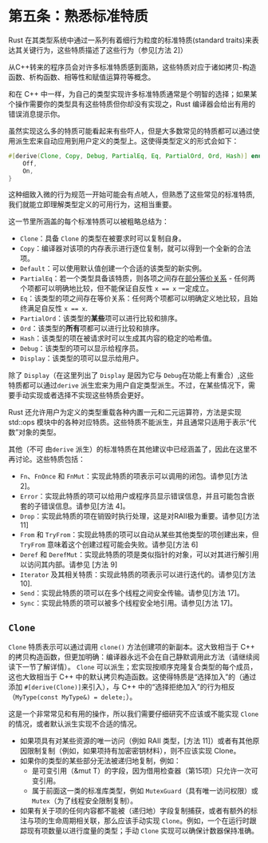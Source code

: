 # 第五条：熟悉标准特质


Rust 在其类型系统中通过一系列有着细行为粒度的标准特质(standard traits)来表达其关键行为，这些特质描述了这些行为（参见[方法 2]）

从C++转来的程序员会对许多标准特质感到面熟，这些特质对应于诸如拷贝-构造函数、析构函数、相等性和赋值运算符等概念。

和在 C++ 中一样，为自己的类型实现许多标准特质通常是个明智的选择；如果某个操作需要你的类型具有这些特质但你却没有实现之，Rust 编译器会给出有用的错误消息提示你。

虽然实现这么多的特质可能看起来有些吓人，但是大多数常见的特质都可以通过使用派生宏来自动应用到用户定义的类型上。这使得类型定义的形式会如下：

```rust
#[derive(Clone, Copy, Debug, PartialEq, Eq, PartialOrd, Ord, Hash)] enum MyBooleanOption { 
	Off, 
	On, 
}
```

这种细致入微的行为规范一开始可能会有点唬人，但熟悉了这些常见的标准特质,我们就能立即理解类型定义的可用行为，这相当重要。

这一节里所涵盖的每个标准特质可以被粗略总结为：

- `Clone`：具备 `Clone` 的类型在被要求时可以复制自身。
- `Copy`：编译器对该项的内存表示进行逐位复制，就可以得到一个全新的合法项。
- `Default`：可以使用默认值创建一个合适的该类型的新实例。
- `PartialEq`：若一个类型具备该特质，则各项之间存在[部分等价关系](https://en.wikipedia.org/wiki/Partial_equivalence_relation) - 任何两个项都可以明确地比较，但不能保证自反性 `x == x` 一定成立。
- `Eq`：该类型的项之间存在等价关系：任何两个项都可以明确定义地比较，且始终满足自反性 `x == x`. 
- `PartialOrd`：该类型的**某些**项可以进行比较和排序。
- `Ord`：该类型的**所有**项都可以进行比较和排序。
- `Hash`：该类型的项在被请求时可以生成其内容的稳定的哈希值。
- `Debug`：该类型的项可以显示给程序员。
- `Display`：该类型的项可以显示给用户。

 除了 `Display`（在这里列出了 `Display` 是因为它与 `Debug`在功能上有重合）,这些特质都可以通过`derive` 派生宏来为用户自定类型派生。不过，在某些情况下，需要手动实现或者选择不实现这些特质会更好。

Rust 还允许用户为定义的类型重载各种内置一元和二元运算符，方法是实现 std::ops 模块中的各种对应特质。这些特质不能派生，并且通常只适用于表示“代数”对象的类型。

其他（不可 由`derive` 派生）的标准特质在其他建议中已经涵盖了，因此在这里不再讨论。这些特质包括：

- `Fn`、`FnOnce` 和 `FnMut`：实现此特质的项表示可以调用的闭包。请参见[方法 2]。
- `Error`：实现此特质的项可以给用户或程序员显示错误信息，并且可能包含嵌套的子错误信息。请参见[方法 4]。
- `Drop`：实现此特质的项在销毁时执行处理，这是对RAII极为重要。请参见[方法 11]
- `From` 和 `TryFrom`：实现此特质的项可以自动从某些其他类型的项创建出来，但 `TryFrom` 意味着这个创建过程可能会失败。请参见[方法 6]
- `Deref` 和 `DerefMut`：实现此特质的项是类似指针的对象，可以对其进行解引用以访问其内部。请参见 [方法 9]
- `Iterator` 及其相关特质：实现此特质的项表示可以进行迭代的。请参见[方法 10].
- `Send`：实现此特质的项可以在多个线程之间安全传输。请参见[方法 17]。
- `Sync`：实现此特质的项可以被多个线程安全地引用。请参见[方法 17]。

## `Clone`

`Clone` 特质表示可以通过调用 `clone()` 方法创建项的新副本。这大致相当于 C++ 的拷贝构造函数，但更加明确：编译器永远不会在自己静默调用此方法（请继续阅读下一节了解详情）。
`Clone` 可以派生；宏实现按顺序克隆复合类型的每个成员，这也大致相当于 C++ 中的默认拷贝构造函数。这使得特质是“选择加入”的（通过添加 `#[derive(Clone)]`来引入），与 C++ 中的“选择拒绝加入”的行为相反（`MyType(const MyType&) = delete;`）。

这是一个非常常见和有用的操作，所以我们需要仔细研究不应该或不能实现 `Clone` 的情况，或者默认派生实现不合适的情况。

- 如果项具有对某些资源的唯一访问（例如 RAII 类型，[方法 11]）或者有其他原因限制复制（例如，如果项持有加密密钥材料），则不应该实现 Clone。
- 如果你的类型的某些部分无法被递归地复制，例如：
    - 是可变引用（&mut T）的字段，因为借用检查器（第15项）只允许一次可变引用。
    - 属于前面这一类的标准库类型，例如 `MutexGuard`（具有唯一访问权限）或 `Mutex`（为了线程安全限制复制）。
- 如果有关于项的任何内容都不能被（递归地）字段复制捕获，或者有额外的标注与项的生命周期相关联，那么应该手动实现 `Clone`。例如，一个在运行时跟踪现有项数量以进行度量的类型；手动 `Clone` 实现可以确保计数器保持准确。